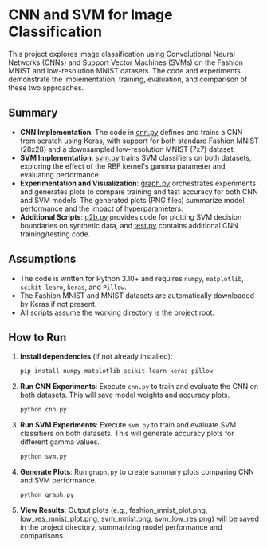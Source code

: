 # CNN and SVM for Image Classification

This project explores image classification using Convolutional Neural Networks (CNNs) and Support Vector Machines (SVMs) on the Fashion MNIST and low-resolution MNIST datasets. The code and experiments demonstrate the implementation, training, evaluation, and comparison of these two approaches.

## Summary

- **CNN Implementation**: The code in [cnn.py](cnn.py) defines and trains a CNN from scratch using Keras, with support for both standard Fashion MNIST (28x28) and a downsampled low-resolution MNIST (7x7) dataset.
- **SVM Implementation**: [svm.py](svm.py) trains SVM classifiers on both datasets, exploring the effect of the RBF kernel's gamma parameter and evaluating performance.
- **Experimentation and Visualization**: [graph.py](graph.py) orchestrates experiments and generates plots to compare training and test accuracy for both CNN and SVM models. The generated plots (PNG files) summarize model performance and the impact of hyperparameters.
- **Additional Scripts**: [q2b.py](q2b.py) provides code for plotting SVM decision boundaries on synthetic data, and [test.py](test.py) contains additional CNN training/testing code.

## Assumptions

- The code is written for Python 3.10+ and requires `numpy`, `matplotlib`, `scikit-learn`, `keras`, and `Pillow`.
- The Fashion MNIST and MNIST datasets are automatically downloaded by Keras if not present.
- All scripts assume the working directory is the project root.

## How to Run

1. **Install dependencies** (if not already installed):

   ```sh
   pip install numpy matplotlib scikit-learn keras pillow
    ```

2. **Run CNN Experiments**:
   Execute `cnn.py` to train and evaluate the CNN on both datasets. This will save model weights and accuracy plots.

   ```sh
   python cnn.py
   ```

3. **Run SVM Experiments**:
    Execute `svm.py` to train and evaluate SVM classifiers on both datasets. This will generate accuracy plots for different gamma values.
    ```sh
    python svm.py
    ```

4. **Generate Plots**:
    Run `graph.py` to create summary plots comparing CNN and SVM performance.
    
    ```sh
    python graph.py
    ```

5. **View Results**:
    Output plots (e.g., fashion_mnist_plot.png, low_res_mnist_plot.png, svm_mnist.png, svm_low_res.png) will be saved in the project directory, summarizing model performance and comparisons.

